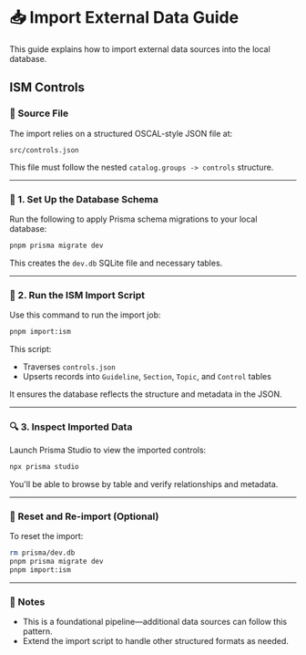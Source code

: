 # 📥 Import External Data Guide

This guide explains how to import external data sources into the local database. 



## ISM Controls

### 📄 Source File

The import relies on a structured OSCAL-style JSON file at:

```
src/controls.json
```

This file must follow the nested `catalog.groups -> controls` structure.

---

### 🧱 1. Set Up the Database Schema

Run the following to apply Prisma schema migrations to your local database:

```bash
pnpm prisma migrate dev
```

This creates the `dev.db` SQLite file and necessary tables.


---

### 🔄 2. Run the ISM Import Script

Use this command to run the import job:

```bash
pnpm import:ism
```

This script:
- Traverses `controls.json`
- Upserts records into `Guideline`, `Section`, `Topic`, and `Control` tables

It ensures the database reflects the structure and metadata in the JSON.

---

### 🔍 3. Inspect Imported Data

Launch Prisma Studio to view the imported controls:

```bash
npx prisma studio
```

You'll be able to browse by table and verify relationships and metadata.

---

### 🔁 Reset and Re-import (Optional)

To reset the import:

```bash
rm prisma/dev.db
pnpm prisma migrate dev
pnpm import:ism
```

---

### 📌 Notes

- This is a foundational pipeline—additional data sources can follow this pattern.
- Extend the import script to handle other structured formats as needed.
